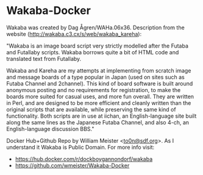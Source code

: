 # Wakaba-Docker
Wakaba was created by Dag Ågren/WAHa.06x36. Description from the website (http://wakaba.c3.cx/s/web/wakaba_kareha):

"Wakaba is an image board script very strictly modelled after the Futaba and Futallaby scripts. Wakaba borrows quite a bit of HTML code and translated text from Futallaby.

Wakaba and Kareha are my attempts at implementing from scratch image and message boards of a type popular in Japan (used on sites such as Futaba Channel and 2channel). This kind of board software is built around anonymous posting and no requirements for registration, to make the boards more suited for casual uses, and more fun overall. They are written in Perl, and are designed to be more efficient and cleanly written than the original scripts that are available, while preserving the same kind of functionality. Both scripts are in use at iichan, an English-language site built along the same lines as the Japanese Futaba Channel, and also 4-ch, an English-language discussion BBS."

Docker Hub+Github Repo by William Meister <<to0n@sdf.org>>. As I understand it Wakaba is Public Domain. For more info visit: 

- https://hub.docker.com/r/dockboygannondorf/wakaba
- https://github.com/wmeister/Wakaba-Docker
